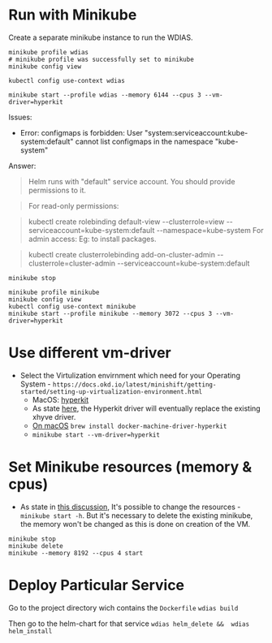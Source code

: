 # Run with Minikube

Create a separate minikube instance to run the WDIAS.
```
minikube profile wdias
# minikube profile was successfully set to minikube
minikube config view

kubectl config use-context wdias

minikube start --profile wdias --memory 6144 --cpus 3 --vm-driver=hyperkit
```
Issues:
- Error: configmaps is forbidden: User "system:serviceaccount:kube-system:default" cannot list configmaps in the namespace "kube-system"

Answer: 
> Helm runs with "default" service account. You should provide permissions to it.

> For read-only permissions:

> kubectl create rolebinding default-view --clusterrole=view --serviceaccount=kube-system:default --namespace=kube-system
For admin access: Eg: to install packages.

> kubectl create clusterrolebinding add-on-cluster-admin --clusterrole=cluster-admin --serviceaccount=kube-system:default

```
minikube stop

minikube profile minikube
minikube config view
kubectl config use-context minikube
minikube start --profile minikube --memory 3072 --cpus 3 --vm-driver=hyperkit
```

# Use different vm-driver
- Select the Virtulization envirnment which need for your Operating System - `https://docs.okd.io/latest/minishift/getting-started/setting-up-virtualization-environment.html`
  - MacOS: [hyperkit](https://docs.okd.io/latest/minishift/getting-started/setting-up-virtualization-environment.html#setting-up-hyperkit-driver)
  - As state [here](https://github.com/kubernetes/minikube/blob/master/docs/drivers.md#hyperkit-driver), the Hyperkit driver will eventually replace the existing xhyve driver.
  - [On macOS](https://gist.github.com/inadarei/7c4f4340d65b0cc90d42d6382fb63130#gistcomment-2315322) `brew install docker-machine-driver-hyperkit`
  - `minikube start --vm-driver=hyperkit`

# Set Minikube resources (memory & cpus)
- As state in [this discussion](https://github.com/kubernetes/minikube/issues/567), It's possible to change the resources - `minikube start -h`.
But it's necessary to delete the existing minikube, the memory won't be changed as this is done on creation of the VM. 
```
minikube stop
minikube delete
minikube --memory 8192 --cpus 4 start
```


# Deploy Particular Service

Go to the project directory wich contains the `Dockerfile`
`wdias build`

Then go to the helm-chart for that service
`wdias helm_delete &&  wdias helm_install`
